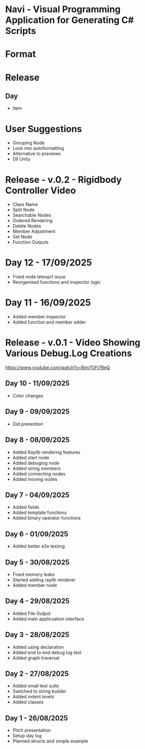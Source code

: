 # Navi - Visual Programming Application for Generating C# Scripts

# Format
# Release
## Day
- Item

# User Suggestions
- Grouping Node
- Look into autoformatting
- Alternative to previews
- Dll Unity

# Release - v.0.2 - Rigidbody Controller Video
- Class Name
- Split Node
- Searchable Nodes
- Ordered Rendering
- Delete Nodes
- Member Adjustment
- Set Node
- Function Outputs

# Day 12 - 17/09/2025
- Fixed node teleoprt issue
- Reorganised functions and inspector logic

# Day 11 - 16/09/2025
- Added member inspector
- Added function and member adder

# Release - v.0.1 - Video Showing Various Debug.Log Creations
https://www.youtube.com/watch?v=Bim7OFi7BeQ

## Day 10 - 11/09/2025
- Color changes

## Day 9 - 09/09/2025
- Did presention

## Day 8 - 08/09/2025
- Added Raylib rendering features
- Added start node
- Added debuglog node
- Added string members
- Added connecting nodes
- Added moving nodes

## Day 7 - 04/09/2025
- Added fields
- Added template functions
- Added binary operator functions

## Day 6 - 01/09/2025
- Added better e2e testing

## Day 5 - 30/08/2025
- Fixed memory leaks
- Started adding raylib renderer
- Added member node

## Day 4 - 29/08/2025
- Added File Output
- Added main applicsation interface

## Day 3 - 28/08/2025
- Added using declaration
- Added end to end debug log test
- Added graph traversal

## Day 2 - 27/08/2025
- Added small test suite
- Switched to string builder 
- Added indent levels
- Added classes

## Day 1 - 26/08/2025
- Pitch presentation
- Setup day log
- Planned structs and simple example
